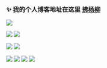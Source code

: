 ### ✨ 我的个人博客地址在这里 [拂杨柳](https://fuyl.cc)
<img src="https://readme-typing-svg.herokuapp.com/?lines=Welcome,%20visitor!;I‘m%20拂杨柳!&font=Roboto" />
<p>
<img src="https://img.shields.io/badge/%E8%AF%AD%E8%A8%80-java-blue" />
<img src="https://visitor-badge.glitch.me/badge?page_id=chenjunwen.github.io&right_color=red" />
</p>


[![](https://github-readme-stats.vercel.app/api?username=chenjunwen&count_private=true&show_icons=true)](https://fuyl.cc)
![](https://activity-graph.herokuapp.com/graph?username=chenjunwen&theme=dracula)

<img align=""  src="https://github-readme-stats.vercel.app/api?username=chenjunwen&hide_title=true&hide_border=true&show_icons=true&include_all_commits=true&line_height=21&theme=vue-dark&border_radius=0" />
<img align=""  src="https://github-readme-stats.vercel.app/api/top-langs/?username=chenjunwen&hide_title=true&hide_border=true&layout=compact&theme=vue-dark&border_radius=0" />
<img align="" src="http://activity-graph.herokuapp.com/graph?username=chenjunwen&theme=nord&color=41b883&point=41b883&hide_border=true&bg_color=273849&line=ffffff" />




<img src="https://github-readme-streak-stats.herokuapp.com/?user=chenjunwen" />


<!--
**chenjunwen/chenjunwen** is a ✨ _special_ ✨ repository because its `README.md` (this file) appears on your GitHub profile.

Here are some ideas to get you started:

- 🔭 I’m currently working on ...
- 🌱 I’m currently learning ...
- 👯 I’m looking to collaborate on ...
- 🤔 I’m looking for help with ...
- 💬 Ask me about ...
- 📫 How to reach me: ...
- 😄 Pronouns: ...
- ⚡ Fun fact: ...
-->
